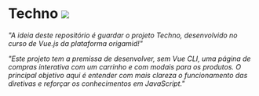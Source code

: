 # Techno <img href="#" src="https://img.shields.io/badge/Vue.js-000000?style=for-the-badge&logo=vue.js&logoColor=4FC08D" />

_"A ideia deste repositório é guardar o projeto Techno, desenvolvido no curso de Vue.js da plataforma origamid!"_

_"Este projeto tem a premissa de desenvolver, sem Vue CLI, uma página de compras interativa com um carrinho e com modais para os produtos. O principal objetivo aqui é entender com mais clareza o funcionamento das diretivas e reforçar os conhecimentos em JavaScript."_

